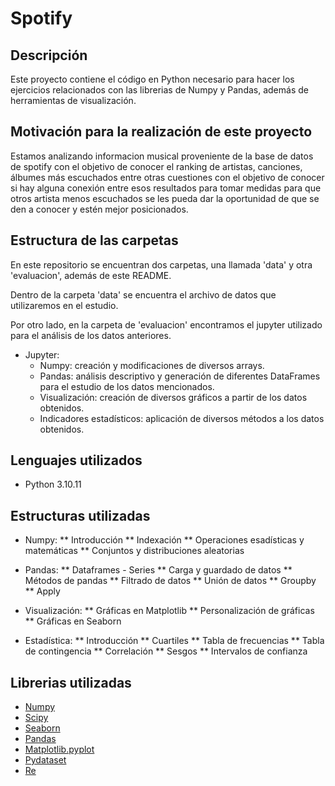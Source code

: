 # Spotify

## Descripción
Este proyecto contiene el código en Python necesario para hacer los ejercicios relacionados con las librerias de Numpy y Pandas, además de herramientas de visualización.

## Motivación para la realización de este proyecto

Estamos analizando informacion musical proveniente de la base de datos de spotify con el objetivo de conocer el ranking de artistas, canciones, álbumes más escuchados entre otras cuestiones con el objetivo de conocer si hay alguna conexión entre esos resultados para tomar medidas para que otros artista menos escuchados se les pueda dar la oportunidad de que se den a conocer y estén mejor posicionados.

## Estructura de las carpetas 

En este repositorio se encuentran dos carpetas, una llamada 'data' y otra 'evaluacion', además de este README.

Dentro de la carpeta 'data' se encuentra el archivo de datos que utilizaremos en el estudio.

Por otro lado, en la carpeta de 'evaluacion' encontramos el jupyter utilizado para el análisis de los datos anteriores.
* Jupyter:
    *  Numpy: creación y modificaciones de diversos arrays.
    *  Pandas: análisis descriptivo y generación de diferentes DataFrames para el estudio de los datos mencionados.
    *  Visualización: creación de diversos gráficos a partir de los datos obtenidos.
    *  Indicadores estadísticos: aplicación de diversos métodos a los datos obtenidos.

## Lenguajes utilizados
* Python 3.10.11

## Estructuras utilizadas
* Numpy:
** Introducción
** Indexación
** Operaciones esadísticas y matemáticas
** Conjuntos y distribuciones aleatorias

* Pandas:
** Dataframes - Series
** Carga y guardado de datos
** Métodos de pandas
** Filtrado de datos
** Unión de datos
** Groupby
** Apply

* Visualización:
** Gráficas en Matplotlib
** Personalización de gráficas
** Gráficas en Seaborn

* Estadística:
** Introducción
** Cuartiles
** Tabla de frecuencias
** Tabla de contingencia
** Correlación
** Sesgos
** Intervalos de confianza

## Librerias utilizadas
* [Numpy](https://numpy.org/)
* [Scipy](https://scipy.org/)
* [Seaborn](https://seaborn.pydata.org/)
* [Pandas](https://pandas.pydata.org/)
* [Matplotlib.pyplot](https://matplotlib.org/3.5.3/api/_as_gen/matplotlib.pyplot.html)
* [Pydataset](https://pydataset.readthedocs.io/en/latest/)
* [Re](https://docs.python.org/3.10/library/re.html)
